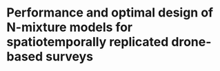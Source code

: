 # Performance and optimal design of N-mixture models for spatiotemporally replicated drone-based surveys
